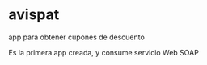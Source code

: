 # avispat
app para obtener cupones de descuento

Es la primera app creada, y consume servicio Web SOAP
